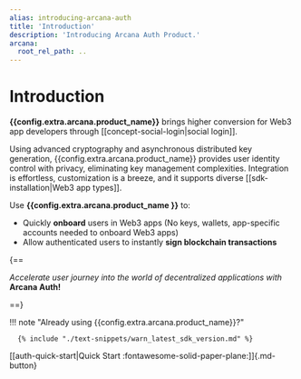 ```yaml
---
alias: introducing-arcana-auth
title: 'Introduction'
description: 'Introducing Arcana Auth Product.'
arcana:
  root_rel_path: ..
---
```


# Introduction

**{{config.extra.arcana.product_name}}** brings higher conversion for Web3 app developers through [[concept-social-login|social login]].

Using advanced cryptography and asynchronous distributed key generation, {{config.extra.arcana.product_name}} provides user identity control with privacy, eliminating key management complexities. Integration is effortless, customization is a breeze, and it supports diverse [[sdk-installation|Web3 app types]].

Use **{{config.extra.arcana.product_name }}** to:

* Quickly **onboard** users in Web3 apps (No keys, wallets, app-specific accounts needed to onboard Web3 apps)
* Allow authenticated users to instantly **sign blockchain transactions**

{==

*Accelerate user journey into the world of decentralized applications with* **Arcana Auth!**

==}

!!! note "Already using {{config.extra.arcana.product_name}}?"

      {% include "./text-snippets/warn_latest_sdk_version.md" %}

[[auth-quick-start|Quick Start :fontawesome-solid-paper-plane:]]{.md-button}